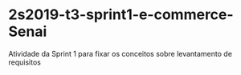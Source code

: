 # 2s2019-t3-sprint1-e-commerce-Senai
Atividade da Sprint 1 para fixar os conceitos sobre levantamento de requisitos
